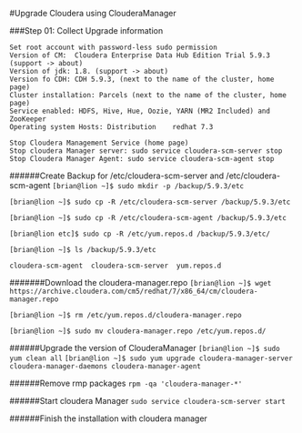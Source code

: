 #Upgrade Cloudera using ClouderaManager

###Step 01: Collect Upgrade information
```
Set root account with password-less sudo permission
Version of CM:  Cloudera Enterprise Data Hub Edition Trial 5.9.3 (support -> about)
Version of jdk: 1.8. (support -> about)
Version fo CDH: CDH 5.9.3, (next to the name of the cluster, home page) 
Cluster installation: Parcels (next to the name of the cluster, home page)
Service enabled: HDFS, Hive, Hue, Oozie, YARN (MR2 Included) and ZooKeeper 	
Operating system Hosts: Distribution 	redhat 7.3                  
```

```
Stop Cloudera Management Service (home page)
Stop cloudera Manager server: sudo service cloudera-scm-server stop
Stop Cloudera Manager Agent: sudo service cloudera-scm-agent stop
```

######Create Backup for /etc/cloudera-scm-server and /etc/cloudera-scm-agent
`[brian@lion ~]$ sudo mkdir -p /backup/5.9.3/etc`
 
`[brian@lion ~]$ sudo cp -R /etc/cloudera-scm-server /backup/5.9.3/etc`

`[brian@lion ~]$ sudo cp -R /etc/cloudera-scm-agent /backup/5.9.3/etc`

`[brian@lion etc]$ sudo cp -R /etc/yum.repos.d /backup/5.9.3/etc/`

`[brian@lion ~]$ ls /backup/5.9.3/etc`
```
cloudera-scm-agent  cloudera-scm-server  yum.repos.d
```

#######Download the cloudera-manager.repo
`[brian@lion ~]$ wget https://archive.cloudera.com/cm5/redhat/7/x86_64/cm/cloudera-manager.repo`

`[brian@lion ~]$ rm /etc/yum.repos.d/cloudera-manager.repo`

`[brian@lion ~]$ sudo mv cloudera-manager.repo /etc/yum.repos.d/`

######Upgrade the version of ClouderaManager
`[brian@lion ~]$ sudo yum clean all`
`[brian@lion ~]$ sudo yum upgrade cloudera-manager-server cloudera-manager-daemons cloudera-manager-agent`

######Remove rmp packages
`rpm -qa 'cloudera-manager-*'`

######Start cloudera Manager
`sudo service cloudera-scm-server start`

######Finish the installation with cloudera manager




